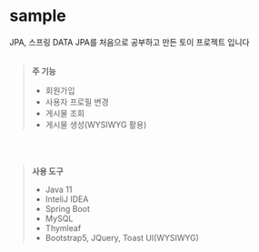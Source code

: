 sample
======
JPA, 스프링 DATA JPA를 처음으로 공부하고 만든 토이 프로젝트 입니다<br/><br/>

>**주 기능**
>* 회원가입
>* 사용자 프로필 변경
>* 게시물 조회
>* 게시물 생성(WYSIWYG 활용)
>
<br/><br/>

>**사용 도구**
>* Java 11
>* InteliJ IDEA
>* Spring Boot
>* MySQL
>* Thymleaf
>* Bootstrap5, JQuery, Toast UI(WYSIWYG)
>
<br/><br/>
